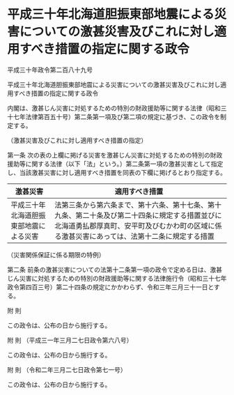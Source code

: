 # 平成三十年北海道胆振東部地震による災害についての激甚災害及びこれに対し適用すべき措置の指定に関する政令

平成三十年政令第二百八十九号

平成三十年北海道胆振東部地震による災害についての激甚災害及びこれに対し適用すべき措置の指定に関する政令

内閣は、激甚じん災害に対処するための特別の財政援助等に関する法律（昭和三十七年法律第百五十号）第二条第一項及び第二項の規定に基づき、この政令を制定する。

（激甚災害及びこれに対し適用すべき措置の指定）

第一条 次の表の上欄に掲げる災害を激甚じん災害に対処するための特別の財政援助等に関する法律（以下「法」という。）第二条第一項の激甚災害として指定し、当該激甚災害に対し適用すべき措置を同表の下欄に掲げるとおり指定する。

激甚災害 | 適用すべき措置  
---|---  
平成三十年北海道胆振東部地震による災害 | 法第三条から第六条まで、第十六条、第十七条、第十九条、第二十条及び第二十四条に規定する措置並びに北海道勇払郡厚真町、安平町及びむかわ町の区域に係る激甚災害にあっては、法第十二条に規定する措置  
  
（災害関係保証に係る期限の特例）

第二条 前条の激甚災害についての法第十二条第一項の政令で定める日は、激甚じん災害に対処するための特別の財政援助等に関する法律施行令（昭和三十七年政令第四百三号）第二十四条の規定にかかわらず、令和三年三月三十一日とする。

附 則

この政令は、公布の日から施行する。

附 則 （平成三一年三月二七日政令第六八号）

この政令は、公布の日から施行する。

附 則 （令和二年三月二七日政令第七一号）

この政令は、公布の日から施行する。
